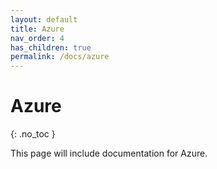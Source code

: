 ```yaml
---
layout: default
title: Azure
nav_order: 4
has_children: true
permalink: /docs/azure
---
```


# Azure
{: .no_toc }

This page will include documentation for Azure.
